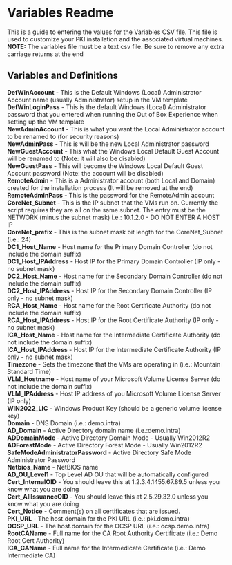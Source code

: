 # Variables Readme

This is a guide to entering the values for the Variables CSV file. This file is used to customize your PKI installation and the associated virtual machines.  
**NOTE:** The variables file must be a text csv file. Be sure to remove any extra carriage returns at the end

## Variables and Definitions

**DefWinAccount** - This is the Default Windows (Local) Administrator Account name (usually Administrator) setup in the VM template  
**DefWinLoginPass** - This is the default Windows (Local) Administrator password that you entered when running the Out of Box Experience when setting up the VM template  
**NewAdminAccount** - This is what you want the Local Administrator account to be renamed to (for security reasons)  
**NewAdminPass** - This is will be the new Local Administrator password  
**NewGuestAccount** - This what the Windows Local Default Guest Account will be renamed to (Note: it will also be disabled)  
**NewGuestPass** - This will become the Windows Local Default Guest Account password (Note: the account will be disabled)  
**RemoteAdmin** - This is a Administrator account (both Local and Domain) created for the installation process (It will be removed at the end)  
**RemoteAdminPass** - This is the password for the RemoteAdmin account  
**CoreNet_Subnet** - This is the IP subnet that the VMs run on. Currently the script requires they are all on the same subnet. The entry must be the NETWORK (minus the subnet mask) i.e.: 10.1.2.0 - DO NOT ENTER A HOST IP  
**CoreNet_prefix** - This is the subnet mask bit length for the CoreNet_Subnet (i.e.: 24)  
**DC1_Host_Name** - Host name for the Primary Domain Controller (do not include the domain suffix)  
**DC1_Host_IPAddress** - Host IP for the Primary Domain Controller (IP only - no subnet mask)  
**DC2_Host_Name** - Host name for the Secondary Domain Controller (do not include the domain suffix)  
**DC2_Host_IPAddress** - Host IP for the Secondary Domain Controller (IP only - no subnet mask)  
**RCA_Host_Name** - Host name for the Root Certificate Authority (do not include the domain suffix)  
**RCA_Host_IPAddress** - Host IP for the Root Certificate Authority (IP only - no subnet mask)  
**ICA_Host_Name** - Host name for the Intermediate Certificate Authority (do not include the domain suffix)  
**ICA_Host_IPAddress** - Host IP for the Intermediate Certificate Authority (IP only - no subnet mask)  
**Timezone** - Sets the timezone that the VMs are operating in (i.e.: Mountain Standard Time)  
**VLM_Hostname** - Host name of your Microsoft Volume License Server (do not include the domain suffix)  
**VLM_IPAddress** - Host IP address of you Microsoft Volume License Server (IP only)  
**WIN2022_LIC** - Windows Product Key (should be a generic volume license key)  
**Domain** - DNS Domain (i.e.: demo.intra)  
**AD_Domain** - Active Directory domain name (i.e.:demo.intra)  
**ADDomainMode** - Active Directory Domain Mode - Usually Win2012R2  
**ADForestMode** - Active Directory Forest Mode - Usually Win2012R2  
**SafeModeAdministratorPassword** - Active Directory Safe Mode Administrator Password  
**Netbios_Name** - NetBIOS name  
**AD_OU_Level1** - Top Level AD OU that will be automatically configured  
**Cert_InternalOID** - You should leave this at 1.2.3.4.1455.67.89.5 unless you know what you are doing  
**Cert_AllIssuanceOID** - You should leave this at 2.5.29.32.0 unless you know what you are doing  
**Cert_Notice** - Comment(s) on all certificates that are issued.  
**PKI_URL** - The host.domain for the PKI URL (i.e.: pki.demo.intra)  
**OCSP_URL** - The host.domain for the OCSP URL (i.e.: ocsp.demo.intra)  
**RootCAName** - Full name for the CA Root Authority Certificate (i.e.: Demo Root Cert Authority)  
**ICA_CAName** - Full name for the Intermedicate Certificate (i.e.: Demo Intermediate CA)